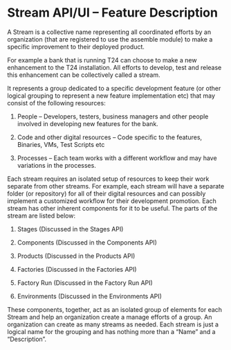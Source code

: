 # Stream API/UI – Feature Description #

A Stream is a collective name representing all coordinated efforts by an organization (that are registered to use the assemble module) to make a specific improvement to their deployed product. 

For example a bank that is running T24 can choose to make a new enhancement to the T24 installation. All efforts to develop, test and release this enhancement can be collectively called a stream.

It represents a group dedicated to a specific development feature (or other logical grouping to represent a new feature implementation etc) that may consist of the following resources:

1.	People – Developers, testers, business managers and other people involved in developing new features for the bank.

2.	Code and other digital resources – Code specific to the features, Binaries, VMs, Test Scripts etc

3.	Processes – Each team works with a different workflow and may have variations in the processes.

Each stream requires an isolated setup of resources to keep their work separate from other streams. For example, each stream will have a separate folder (or repository) for all of their digital resources and can possibly implement a customized workflow for their development promotion. Each stream has other inherent components for it to be useful. 
The parts of the stream are listed below:

1.	Stages (Discussed in the Stages API)

2.	Components (Discussed in the Components API)

3.	Products (Discussed in the Products API)

4.	Factories (Discussed in the Factories API)

5.	Factory Run (Discussed in the Factory Run API)

6.	Environments (Discussed in the Environments API)

 These components, together, act as an isolated group of elements for each Stream and help an organization create a manage efforts of a group. An organization can create as many streams as needed. Each stream is just a logical name for the grouping and has nothing more than a “Name” and a “Description”.
